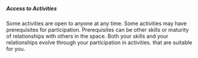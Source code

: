 ##### Access to Activities

Some activities are open to anyone at any time. Some activities may have prerequisites for participation. Prerequisites can be other skills or maturity of relationships with others in the space. Both your skills and your relationships evolve through your participation in activities. that are suitable for you.